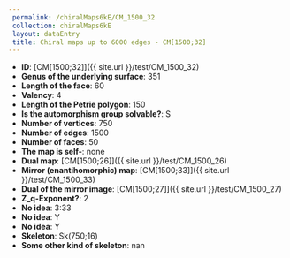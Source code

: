 ```yaml
--- 
 permalink: /chiralMaps6kE/CM_1500_32 
 collection: chiralMaps6kE
 layout: dataEntry
 title: Chiral maps up to 6000 edges - CM[1500;32]
---
```


- **ID**: [CM[1500;32]]({{ site.url }}/test/CM_1500_32)
- **Genus of the underlying surface**: 351
- **Length of the face**: 60
- **Valency**: 4
- **Length of the Petrie polygon**: 150
- **Is the automorphism group solvable?**: S
- **Number of vertices**: 750
- **Number of edges**: 1500
- **Number of faces**: 50
- **The map is self-**: none
- **Dual map**: [CM[1500;26]]({{ site.url }}/test/CM_1500_26)
- **Mirror (enantihomorphic) map**: [CM[1500;33]]({{ site.url }}/test/CM_1500_33)
- **Dual of the mirror image**: [CM[1500;27]]({{ site.url }}/test/CM_1500_27)
- **Z_q-Exponent?**: 2
- **No idea**:  3:33
- **No idea**: Y
- **No idea**: Y
- **Skeleton**: Sk(750;16)
- **Some other kind of skeleton**: nan
